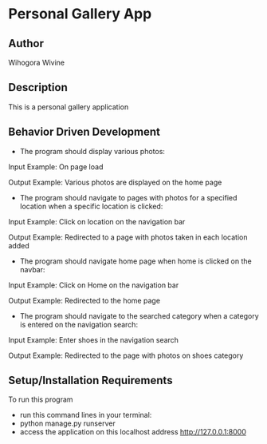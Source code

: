 # Personal Gallery App

## Author
Wihogora Wivine

## Description
This is a personal gallery application

## Behavior Driven Development
* The program should display various photos:

Input Example: On page load

Output Example: Various photos are displayed on the home page

* The program should navigate to pages with photos for a specified location when a specific location is clicked:

Input Example: Click on location on the navigation bar

Output Example: Redirected to a page with photos taken in each location added

* The program should navigate home page when home is clicked on the navbar:

Input Example: Click on Home on the navigation bar

Output Example: Redirected to the home page

* The program should navigate to the searched category when a category is entered on the navigation search:

Input Example: Enter shoes in the navigation search

Output Example: Redirected to the page with photos on shoes category

## Setup/Installation Requirements
To run this program

* run this command lines in your terminal:
* python manage.py runserver
* access the application on this localhost address http://127.0.0.1:8000
